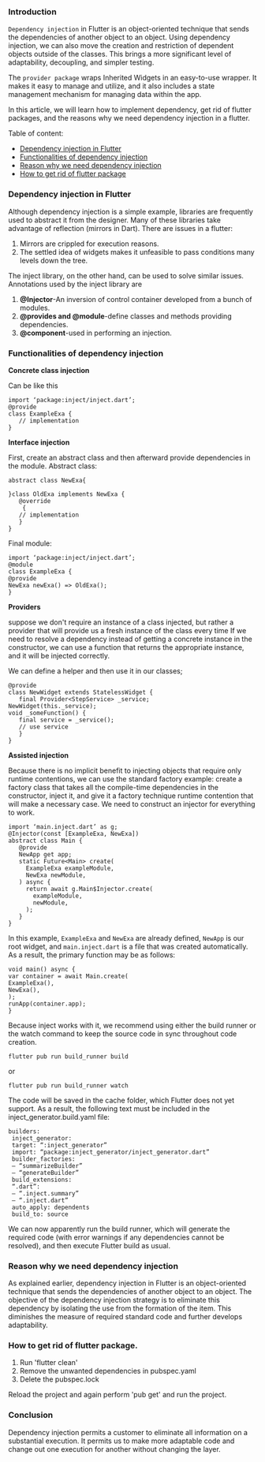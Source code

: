 ### Introduction 
`Dependency injection` in Flutter is an object-oriented technique that sends the dependencies of another object to an object. Using dependency injection, we can also move the creation and restriction of dependent objects outside of the classes. This brings a more significant level of adaptability, decoupling, and simpler testing.

 The `provider package` wraps Inherited Widgets in an easy-to-use wrapper. It makes it easy to manage and utilize, and it also includes a state management mechanism for managing data within the app.

In this article, we will learn how to implement dependency, get rid of flutter packages, and the reasons why we need dependency injection in a flutter.

Table of content:
- [Dependency injection in Flutter](#dependency-injection-in-Flutter)
- [Functionalities of dependency injection](#functionalities-of-dependency-injection)
- [Reason why we need dependency injection](#Reason-why-we-need-dependency-injection)
- [How to get rid of flutter package](#How-to-get-rid-of-flutter-package)
### Dependency injection in Flutter
Although dependency injection is a simple example, libraries are frequently used to abstract it from the designer. Many of these libraries take advantage of reflection (mirrors in Dart). There are issues in a flutter:
1. Mirrors are crippled for execution reasons. 
2. The settled idea of widgets makes it unfeasible to pass conditions many levels down the tree.

The inject library, on the other hand, can be used to solve similar issues.
Annotations used by the inject library are

1. **@Injector**-An inversion of control container developed from a bunch of modules.
2. **@provides and @module**-define classes and methods providing dependencies.
3. **@component**-used in performing an injection.

### Functionalities of dependency injection
**Concrete class injection**

Can be like this 
```
import ‘package:inject/inject.dart’;
@provide
class ExampleExa {
   // implementation
}
```
**Interface injection**

First, create an abstract class and then afterward provide dependencies in the module.
Abstract class:
```
abstract class NewExa{
  
}class OldExa implements NewExa {
   @override
    {
   // implementation
   }
}
```
Final module:
```
import ‘package:inject/inject.dart’;
@module
class ExampleExa {
@provide
NewExa newExa() => OldExa();
}
```
**Providers**

suppose we don't require an instance of a class injected, but rather a provider that will provide us a fresh instance of the class every time If we need to resolve a dependency instead of getting a concrete instance in the constructor, we can use a function that returns the appropriate instance, and it will be injected correctly.

We can define a helper and then use it in our classes;
```
@provide
class NewWidget extends StatelessWidget {
   final Provider<StepService> _service;
NewWidget(this._service);
void _someFunction() {
   final service = _service();
   // use service
   }
}
```

**Assisted injection**

Because there is no implicit benefit to injecting objects that require only runtime contentions, we can use the standard factory example: create a factory class that takes all the compile-time dependencies in the constructor, inject it, and give it a factory technique runtime contention that will make a necessary case. We need to construct an injector for everything to work.
```
import ‘main.inject.dart’ as g;
@Injector(const [ExampleExa, NewExa])
abstract class Main {
   @provide
   NewApp get app;
   static Future<Main> create(
     ExampleExa exampleModule,
     NewExa newModule,
   ) async {
     return await g.Main$Injector.create(
       exampleModule,
       newModule,
     );
   }
}
```
 In this example, `ExampleExa` and `NewExa` are already defined, `NewApp` is our root widget, and `main.inject.dart` is a file that was created automatically.
As a result, the primary function may be as follows:
```
void main() async {
var container = await Main.create(
ExampleExa(),
NewExa(),
);
runApp(container.app);
}
```
 Because inject works with it, we recommend using either the build runner or the watch command to keep the source code in sync throughout code creation.
```
flutter pub run build_runner build
```
or
```
flutter pub run build_runner watch
```
The code will be saved in the cache folder, which Flutter does not yet support. As a result, the following text must be included in the inject_generator.build.yaml file:
```
builders:
 inject_generator:
 target: “:inject_generator”
 import: “package:inject_generator/inject_generator.dart”
 builder_factories:
 — “summarizeBuilder”
 — “generateBuilder”
 build_extensions:
 “.dart”:
 — “.inject.summary”
 — “.inject.dart”
 auto_apply: dependents
 build_to: source
 ```
We can now apparently run the build runner, which will generate the required code (with error warnings if any dependencies cannot be resolved), and then execute Flutter build as usual.
### Reason why we need dependency injection
As explained earlier, dependency injection in Flutter is an object-oriented technique that sends the dependencies of another object to an object.
The objective of the dependency injection strategy is to eliminate this dependency by isolating the use from the formation of the item. This diminishes the measure of required standard code and further develops adaptability.
### How to get rid of flutter package.
1. Run 'flutter clean'
2. Remove the unwanted dependencies in pubspec.yaml
3. Delete the pubspec.lock

Reload the project and again perform 'pub get' and run the project.
### Conclusion
Dependency injection permits a customer to eliminate all information on a substantial execution. It permits us to make more adaptable code and change out one execution for another without changing the layer. 
